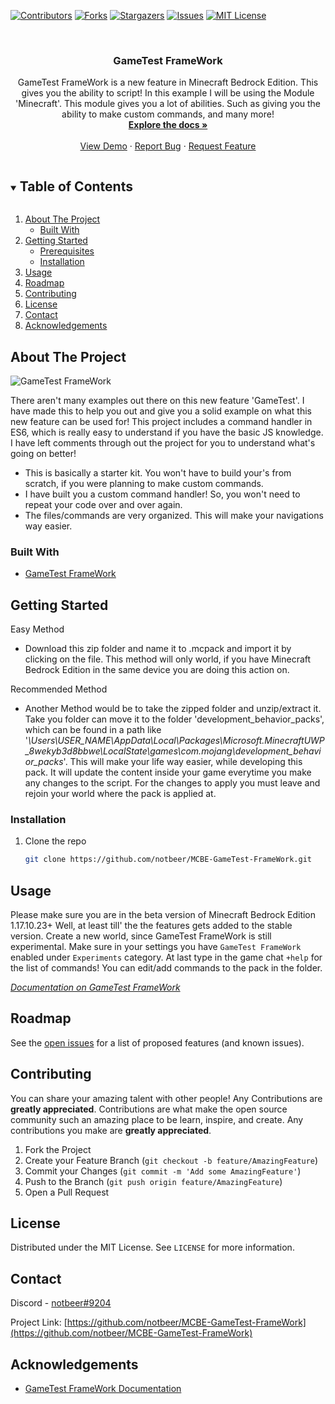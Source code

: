 <!--
This README.md template was not orginally created by me(notbeer)! This is a fork of:
https://github.com/othneildrew/Best-README-Template
-->
[![Contributors][contributors-shield]][contributors-url]
[![Forks][forks-shield]][forks-url]
[![Stargazers][stars-shield]][stars-url]
[![Issues][issues-shield]][issues-url]
[![MIT License][license-shield]][license-url]


<!-- PROJECT LOGO -->
<br />
<p align="center">
  <h3 align="center">GameTest FrameWork</h3>

  <p align="center">
    GameTest FrameWork is a new feature in Minecraft Bedrock Edition. This gives you the ability to script! In this example I will be using the Module 'Minecraft'. This module gives you a lot of abilities. Such as giving you the ability to make custom commands, and many more!
    <br />
    <a href="https://github.com/notbeer/MCBE-GameTest-FrameWork"><strong>Explore the docs »</strong></a>
    <br />
    <br />
    <a href="https://github.com/notbeer/MCBE-GameTest-FrameWork">View Demo</a>
    ·
    <a href="https://github.com/notbeer/MCBE-GameTest-FrameWork/issues">Report Bug</a>
    ·
    <a href="https://github.com/notbeer/MCBE-GameTest-FrameWork/issues">Request Feature</a>
  </p>
</p>



<!-- TABLE OF CONTENTS -->
<details open="open">
  <summary><h2 style="display: inline-block">Table of Contents</h2></summary>
  <ol>
    <li>
      <a href="#about-the-project">About The Project</a>
      <ul>
        <li><a href="#built-with">Built With</a></li>
      </ul>
    </li>
    <li>
      <a href="#getting-started">Getting Started</a>
      <ul>
        <li><a href="#prerequisites">Prerequisites</a></li>
        <li><a href="#installation">Installation</a></li>
      </ul>
    </li>
    <li><a href="#usage">Usage</a></li>
    <li><a href="#roadmap">Roadmap</a></li>
    <li><a href="#contributing">Contributing</a></li>
    <li><a href="#license">License</a></li>
    <li><a href="#contact">Contact</a></li>
    <li><a href="#acknowledgements">Acknowledgements</a></li>
  </ol>
</details>



<!-- ABOUT THE PROJECT -->
## About The Project

![GameTest FrameWork][framework-img]

There aren't many examples out there on this new feature 'GameTest'. I have made this to help you out and give you a solid example on what this new feature can be used for! This project includes a command handler in ES6, which is really easy to understand if you have the basic JS knowledge. I have left comments through out the project for you to understand what's going on better!

* This is basically a starter kit. You won't have to build your's from scratch, if you were planning to make custom commands.
* I have built you a custom command handler! So, you won't need to repeat your code over and over again.
* The files/commands are very organized. This will make your navigations way easier.


### Built With

* [GameTest FrameWork](https://docs.microsoft.com/en-us/minecraft/creator/scriptapi/minecraft/minecraft)



<!-- GETTING STARTED -->
## Getting Started

Easy Method
* Download this zip folder and name it to .mcpack and import it by clicking on the file. This method will only world, if you have Minecraft Bedrock Edition in the same device you are doing this action on.

Recommended Method
* Another Method would be to take the zipped folder and unzip/extract it. Take you folder can move it to the folder 'development_behavior_packs', which can be found in a path like '_\Users\USER_NAME\AppData\Local\Packages\Microsoft.MinecraftUWP_8wekyb3d8bbwe\LocalState\games\com.mojang\development_behavior_packs_'. This will make your life way easier, while developing this pack. It will update the content inside your game everytime you make any changes to the script. For the changes to apply you must leave and rejoin your world where the pack is applied at.

### Installation

1. Clone the repo
   ```sh
   git clone https://github.com/notbeer/MCBE-GameTest-FrameWork.git
   ```

## Usage

Please make sure you are in the beta version of Minecraft Bedrock Edition 1.17.10.23+
Well, at least till' the the features gets added to the stable version.
Create a new world, since GameTest FrameWork is still experimental. Make sure in your settings you have `GameTest FrameWork` enabled under `Experiments` category.
At last type in the game chat `+help` for the list of commands! You can edit/add commands to the pack in the folder.

_[Documentation on GameTest FrameWork](https://docs.microsoft.com/en-us/minecraft/creator/scriptapi/minecraft/minecraft)_



<!-- ROADMAP -->
## Roadmap

See the [open issues](https://github.com/github_username/repo_name/issues) for a list of proposed features (and known issues).



<!-- CONTRIBUTING -->
## Contributing

You can share your amazing talent with other people! Any Contributions are **greatly appreciated**. 
Contributions are what make the open source community such an amazing place to be learn, inspire, and create. Any contributions you make are **greatly appreciated**.

1. Fork the Project
2. Create your Feature Branch (`git checkout -b feature/AmazingFeature`)
3. Commit your Changes (`git commit -m 'Add some AmazingFeature'`)
4. Push to the Branch (`git push origin feature/AmazingFeature`)
5. Open a Pull Request



<!-- LICENSE -->
## License

Distributed under the MIT License. See `LICENSE` for more information.



<!-- CONTACT -->
## Contact

Discord - [notbeer#9204](https://discordapp.com/users/606353040336748584/)

Project Link: [https://github.com/notbeer/MCBE-GameTest-FrameWork](https://github.com/notbeer/MCBE-GameTest-FrameWork)


## Acknowledgements

* [GameTest FrameWork Documentation](https://docs.microsoft.com/en-us/minecraft/creator/scriptapi/minecraft/minecraft)


[contributors-shield]: https://img.shields.io/github/contributors/notbeer/MCBE-GameTest-FrameWork.svg?style=for-the-badge
[contributors-url]: https://github.com/notbeer/MCBE-GameTest-FrameWork/graphs/contributors
[forks-shield]: https://img.shields.io/github/forks/notbeer/MCBE-GameTest-FrameWork.svg?style=for-the-badge
[forks-url]: https://github.com/notbeer/MCBE-GameTest-FrameWork/network/members
[stars-shield]: https://img.shields.io/github/stars/notbeer/MCBE-GameTest-FrameWork.svg?style=for-the-badge
[stars-url]: https://github.com/notbeer/MCBE-GameTest-FrameWork/stargazers
[issues-shield]: https://img.shields.io/github/issues/notbeer/MCBE-GameTest-FrameWork.svg?style=for-the-badge
[issues-url]: https://github.com/notbeer/MCBE-GameTest-FrameWork/issues
[license-shield]: https://img.shields.io/github/license/notbeer/MCBE-GameTest-FrameWork.svg?style=for-the-badge
[license-url]: https://github.com/notbeer/MCBE-GameTest-FrameWork/blob/main/LICENSE.txt
[framework-img]: https://scrumorg-website-prod.s3.amazonaws.com/drupal/inline-images/2018-09/Understanding%20and%20Applying%20Scrum.png
